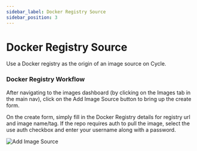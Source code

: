 ```yaml
---
sidebar_label: Docker Registry Source
sidebar_position: 3
---
```


# Docker Registry Source

Use a Docker registry as the origin of an image source on Cycle.

### Docker Registry Workflow

After navigating to the images dashboard (by clicking on the Images tab in the main nav), click on the Add Image Source button to bring up the create form.

On the create form, simply fill in the Docker Registry details for registry url and image name/tag. If the repo requires auth to pull the image, select the use auth checkbox and enter your username along with a password.

![Add Image Source](https://static.cycle.io/portal-docs/images/registry.png)
